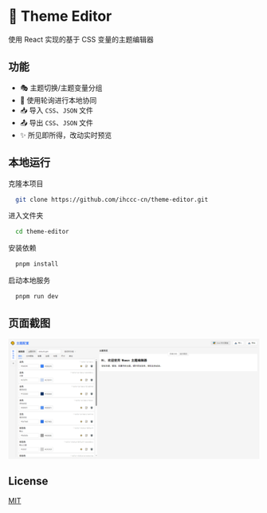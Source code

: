 
# 🎨 Theme Editor

使用 React 实现的基于 CSS 变量的主题编辑器

## 功能

- 🎭 主题切换/主题变量分组
- 🎠 使用轮询进行本地协同
- 📥 导入 `CSS`、`JSON` 文件
- 📤 导出 `CSS`、`JSON` 文件
- ✨ 所见即所得，改动实时预览

## 本地运行

克隆本项目

```bash
  git clone https://github.com/ihccc-cn/theme-editor.git
```

进入文件夹

```bash
  cd theme-editor
```

安装依赖

```bash
  pnpm install
```

启动本地服务

```bash
  pnpm run dev
```

## 页面截图

![Page Screenshot](/public/screenshot.png)


## License

[MIT](https://choosealicense.com/licenses/mit/)

